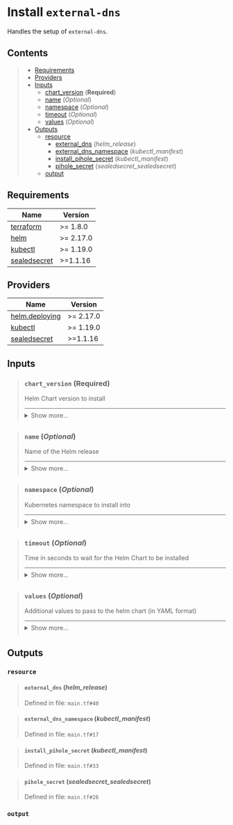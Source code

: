 # Install `external-dns`

Handles the setup of `external-dns`.
## Contents

<blockquote>

- [Requirements](#requirements)
- [Providers](#providers)
- [Inputs](#inputs)
  - [chart_version](#chart_version-required) (**Required**)
  - [name](#name-optional) (*Optional*)
  - [namespace](#namespace-optional) (*Optional*)
  - [timeout](#timeout-optional) (*Optional*)
  - [values](#values-optional) (*Optional*)
- [Outputs](#outputs)
  - [resource](#resource)
    - [external_dns](#external_dns-helm_release) (*helm_release*)
    - [external_dns_namespace](#external_dns_namespace-kubectl_manifest) (*kubectl_manifest*)
    - [install_pihole_secret](#install_pihole_secret-kubectl_manifest) (*kubectl_manifest*)
    - [pihole_secret](#pihole_secret-sealedsecret_sealedsecret) (*sealedsecret_sealedsecret*)
  - [output](#output)</blockquote>

## Requirements

| Name | Version |
|------|---------|
| <a name="requirement_terraform"></a> [terraform](#requirement\_terraform) | >= 1.8.0 |
| <a name="requirement_helm"></a> [helm](#requirement\_helm) | >= 2.17.0 |
| <a name="requirement_kubectl"></a> [kubectl](#requirement\_kubectl) | >= 1.19.0 |
| <a name="requirement_sealedsecret"></a> [sealedsecret](#requirement\_sealedsecret) | >=1.1.16 |
## Providers

| Name | Version |
|------|---------|
| <a name="provider_helm.deploying"></a> [helm.deploying](#provider\_helm.deploying) | >= 2.17.0 |
| <a name="provider_kubectl"></a> [kubectl](#provider\_kubectl) | >= 1.19.0 |
| <a name="provider_sealedsecret"></a> [sealedsecret](#provider\_sealedsecret) | >=1.1.16 |

## Inputs
<blockquote>

### `chart_version` (**Required**)
Helm Chart version to install

<details style="border-top-color: inherit; border-top-width: 0.1em; border-top-style: solid; padding-top: 0.5em; padding-bottom: 0.5em;">
  <summary>Show more...</summary>

  **Type**:
  ```hcl
    string
  ````
  Defined in file: `variables.tf#1`

</details>
</blockquote>
<blockquote>

### `name` (*Optional*)
Name of the Helm release

<details style="border-top-color: inherit; border-top-width: 0.1em; border-top-style: solid; padding-top: 0.5em; padding-bottom: 0.5em;">
  <summary>Show more...</summary>

  **Type**:
  ```hcl
    string
  ````
  **Default**:
  ```json
    "external-dns-release"
  ```
  Defined in file: `variables.tf#6`

</details>
</blockquote>
<blockquote>

### `namespace` (*Optional*)
Kubernetes namespace to install into

<details style="border-top-color: inherit; border-top-width: 0.1em; border-top-style: solid; padding-top: 0.5em; padding-bottom: 0.5em;">
  <summary>Show more...</summary>

  **Type**:
  ```hcl
    string
  ````
  **Default**:
  ```json
    "external-dns"
  ```
  Defined in file: `variables.tf#13`

</details>
</blockquote>
<blockquote>

### `timeout` (*Optional*)
Time in seconds to wait for the Helm Chart to be installed

<details style="border-top-color: inherit; border-top-width: 0.1em; border-top-style: solid; padding-top: 0.5em; padding-bottom: 0.5em;">
  <summary>Show more...</summary>

  **Type**:
  ```hcl
    number
  ````
  **Default**:
  ```json
    120
  ```
  Defined in file: `variables.tf#20`

</details>
</blockquote>
<blockquote>

### `values` (*Optional*)
Additional values to pass to the helm chart (in YAML format)

<details style="border-top-color: inherit; border-top-width: 0.1em; border-top-style: solid; padding-top: 0.5em; padding-bottom: 0.5em;">
  <summary>Show more...</summary>

  **Type**:
  ```hcl
    string
  ````
  **Default**:
  ```json
    ""
  ```
  Defined in file: `variables.tf#27`

</details>
</blockquote>

## Outputs
### `resource`
<blockquote>

#### `external_dns` (_helm_release_)
Defined in file: `main.tf#40`
</blockquote>
<blockquote>

#### `external_dns_namespace` (_kubectl_manifest_)
Defined in file: `main.tf#17`
</blockquote>
<blockquote>

#### `install_pihole_secret` (_kubectl_manifest_)
Defined in file: `main.tf#33`
</blockquote>
<blockquote>

#### `pihole_secret` (_sealedsecret_sealedsecret_)
Defined in file: `main.tf#26`
</blockquote>

### `output`